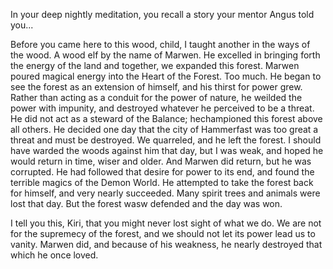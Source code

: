 In your deep nightly meditation, you recall a story your mentor Angus told you...

Before you came here to this wood, child, I taught another in the ways of the wood. A wood elf by the name of Marwen. He excelled in bringing forth the energy of the land and together, we expanded this forest. Marwen poured magical energy into the Heart of the Forest. Too much. He began to see the forest as an extension of himself, and his thirst for power grew. Rather than acting as a conduit for the power of nature, he weilded the power with impunity, and destroyed whatever he perceived to be a threat. He did not act as a steward of the Balance; hechampioned this forest above all others. He decided one day that the city of Hammerfast was too great a threat and must be destroyed. We quarreled, and he left the forest. I should have warded the woods against him that day, but I was weak, and hoped he would return in time, wiser and older. And Marwen did return, but he was corrupted. He had followed that desire for power to its end, and found the terrible magics of the Demon World. He attempted to take the forest back for himself, and very nearly succeeded. Many spirit trees and animals were lost that day. But the forest wasw defended and the day was won.

I tell you this, Kiri, that you might never lost sight of what we do. We are not for the supremecy of the forest, and we should not let its power lead us to vanity. Marwen did, and because of his weakness, he nearly destroyed that which he once loved.